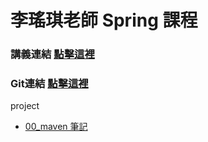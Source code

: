 # 李瑤琪老師 Spring 課程

### 講義連結 [點擊這裡][1]
### Git連結 [點擊這裡][2]

project
- [00_maven 筆記][3]  



  [1]: https://hackmd.io/@Guybrush/rJGt1XwDT "Spring Framework Index"
  [2]: https://github.com/CodingFarmer999 "李瑤琪老師 Spring 課程程式碼"
  [3]: https://github.com/Leona-Chou/202503_Spring/blob/main/00_maven/00_maven.md "00_maven.md"